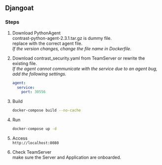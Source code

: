 ## Djangoat

### Steps
1. Download PythonAgent  
contrast-python-agent-2.3.1.tar.gz is dummy file.  
replace with the correct agent file.  
_If the version changes, change the file name in Dockerfile._

1. Download contrast_security.yaml from TeamServer or rewrite the existing file.  
_If the agent cannot communicate with the service due to an agent bug, add the following settings._
    ```yaml
    agent:
      service:
        port: 30556
    ```

1. Build  
    ```sh
    docker-compose build --no-cache
    ```

1. Run  
    ```sh
    docker-compose up -d
    ```

1. Access  
    `http://localhost:8080`  

1. Check TeamServer  
make sure the Server and Application are onboarded.
